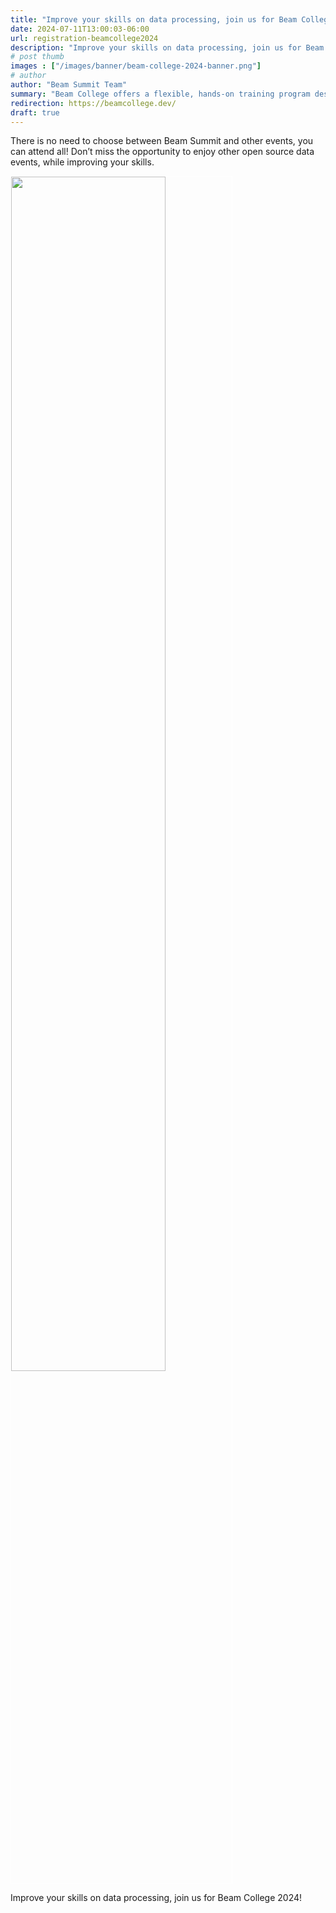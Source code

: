 ```yaml
---
title: "Improve your skills on data processing, join us for Beam College 2024!"
date: 2024-07-11T13:00:03-06:00
url: registration-beamcollege2024
description: "Improve your skills on data processing, join us for Beam College 2024!"
# post thumb
images : ["/images/banner/beam-college-2024-banner.png"]
# author
author: "Beam Summit Team"
summary: "Beam College offers a flexible, hands-on training program designed to enhance your skills in data processing using Apache Beam. <br><br> https://beamcollege.dev/"
redirection: https://beamcollege.dev/
draft: true
---
```


<section id="latest-news" class="text-center">

<p>There is no need to choose between Beam Summit and other events, you can attend all! Don’t miss the opportunity to enjoy other open source data events, while improving your skills.</p>  
        
  <div class="col-lg-12 col-md-12">
  <a href="https://beamcollege.dev/" target="_blank">
    <img src="/images/banner/beam-college-2024-banner.png" style="border: 1px solid white" width="70%" class="img-fluid mx-auto d-block">
  </a>
  </div>

  <p class="mt-3">Improve your skills on data processing, join us for Beam College 2024!</p>


      
</section>
